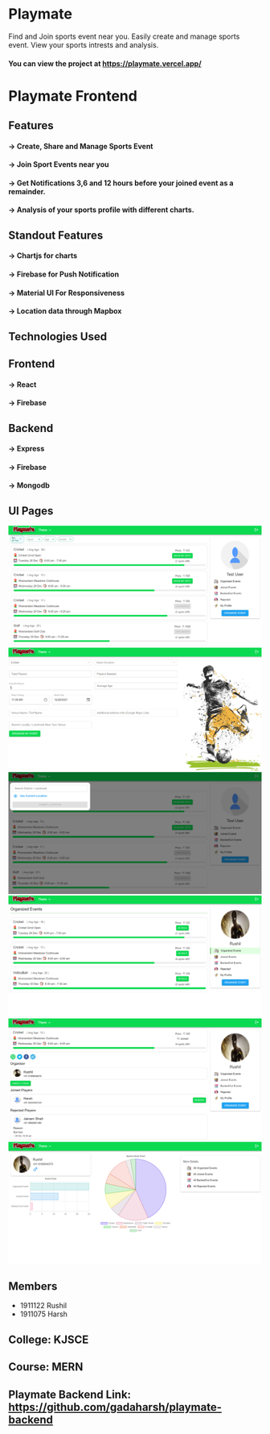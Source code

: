 # Playmate
Find and Join sports event near you. Easily create and manage sports event. View your sports intrests and analysis.
#### You can view the project at https://playmate.vercel.app/

# Playmate Frontend

## Features
#### -> Create, Share and Manage Sports Event
#### -> Join Sport Events near you
#### -> Get Notifications 3,6 and 12 hours before your joined event as a remainder.
#### -> Analysis of your sports profile with different charts.

## Standout Features

#### -> Chartjs for charts
#### -> Firebase for Push Notification
#### -> Material UI For Responsiveness
#### -> Location data through Mapbox

## Technologies Used

## Frontend
#### -> React
#### -> Firebase

## Backend
#### -> Express
#### -> Firebase
#### -> Mongodb

## UI Pages

![](demo_images/d1.png)
![](demo_images/d2.png)
![](demo_images/d3.png)
![](demo_images/d4.png)
![](demo_images/d5.png)
![](demo_images/d6.png)

## Members
- 1911122 Rushil
- 1911075 Harsh

## College: KJSCE
## Course: MERN

## Playmate Backend Link: https://github.com/gadaharsh/playmate-backend

